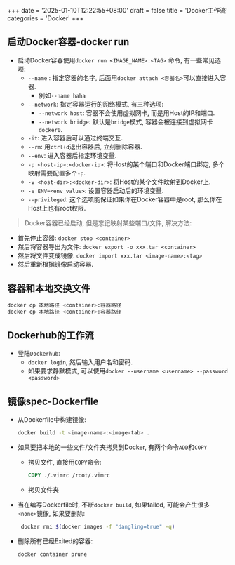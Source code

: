 +++
date = '2025-01-10T12:22:55+08:00'
draft = false
title = 'Docker工作流'
categories = 'Docker'
+++



## 启动Docker容器-docker run

* 启动Docker容器使用`docker run <IMAGE_NAME>:<TAG>` 命令, 有一些常见选项:
  * `--name` : 指定容器的名字, 后面用`docker attach <容器名>`可以直接进入容器.
    * 例如`--name haha`
  * `--network`: 指定容器运行的网络模式, 有三种选项:
    * `--network host`: 容器不会使用虚拟网卡, 而是用Host的IP和端口.
    * `--network bridge`: 默认是`bridge`模式, 容器会被连接到虚拟网卡`docker0`.
  * `-it`: 进入容器后可以通过终端交互.
  * `--rm`: 用`ctrl+d`退出容器后, 立刻删除容器.
  * `--env`: 进入容器后指定环境变量.
  * `-p <host-ip>:<docker-ip>`: 将Host的某个端口和Docker端口绑定, 多个映射需要配置多个`-p`.
  * `-v <host-dir>:<docker-dir>`: 将Host的某个文件映射到Docker上.
  * `-e ENV=<env_value>`: 设置容器启动后的环境变量.
  * `--privileged`: 这个选项能保证如果你在Docker容器中是root, 那么你在Host上也有root权限.



> Docker容器已经启动, 但是忘记映射某些端口/文件, 解决方法:

* 首先停止容器: `docker stop <container>`
* 然后将容器导出为文件: `docker export -o xxx.tar <container>`
* 然后将文件变成镜像: `docker import xxx.tar <image-name>:<tag>`
* 然后重新根据镜像启动容器.



## 容器和本地交换文件

```bash
docker cp 本地路径 <container>:容器路径
docker cp 本地路径 <container>:容器路径
```



## Dockerhub的工作流

* 登陆`Dockerhub`:
  * `docker login`, 然后输入用户名和密码.
  * 如果要求静默模式, 可以使用`docker --username <username> --password <password>`



## 镜像spec-Dockerfile

* 从Dockerfile中构建镜像:

  ```bash
  docker build -t <image-name>:<image-tab> .
  ```

* 如果要把本地的一些文件/文件夹拷贝到Docker, 有两个命令`ADD`和`COPY`

  * 拷贝文件, 直接用`COPY`命令:

    ```dockerfile
    COPY ./.vimrc /root/.vimrc
    ```

  * 拷贝文件夹

* 当在编写Dockerfile时, 不断`docker build`, 如果failed, 可能会产生很多`<none>`镜像, 如果要删除:

  ```bash
   docker rmi $(docker images -f "dangling=true" -q)
  ```

* 删除所有已经Exited的容器:

  ```bash
  docker container prune
  ```

  

